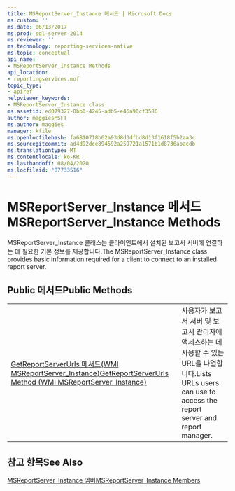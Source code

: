 ```yaml
---
title: MSReportServer_Instance 메서드 | Microsoft Docs
ms.custom: ''
ms.date: 06/13/2017
ms.prod: sql-server-2014
ms.reviewer: ''
ms.technology: reporting-services-native
ms.topic: conceptual
api_name:
- MSReportServer_Instance Methods
api_location:
- reportingservices.mof
topic_type:
- apiref
helpviewer_keywords:
- MSReportServer_Instance class
ms.assetid: ed079327-0bb0-4245-adb5-e46a90cf3586
author: maggiesMSFT
ms.author: maggies
manager: kfile
ms.openlocfilehash: fa6810718b62a93d8d3dfbd8d13f1618f5b2aa3c
ms.sourcegitcommit: ad4d92dce894592a259721a1571b1d8736abacdb
ms.translationtype: MT
ms.contentlocale: ko-KR
ms.lasthandoff: 08/04/2020
ms.locfileid: "87733516"
---
```

# <a name="msreportserver_instance-methods"></a><span data-ttu-id="42266-102">MSReportServer_Instance 메서드</span><span class="sxs-lookup"><span data-stu-id="42266-102">MSReportServer_Instance Methods</span></span>
  <span data-ttu-id="42266-103">MSReportServer_Instance 클래스는 클라이언트에서 설치된 보고서 서버에 연결하는 데 필요한 기본 정보를 제공합니다.</span><span class="sxs-lookup"><span data-stu-id="42266-103">The MSReportServer_Instance class provides basic information required for a client to connect to an installed report server.</span></span>  
  
## <a name="public-methods"></a><span data-ttu-id="42266-104">Public 메서드</span><span class="sxs-lookup"><span data-stu-id="42266-104">Public Methods</span></span>  
  
|||  
|-|-|  
|[<span data-ttu-id="42266-105">GetReportServerUrls 메서드&#40;WMI MSReportServer_Instance&#41;</span><span class="sxs-lookup"><span data-stu-id="42266-105">GetReportServerUrls Method &#40;WMI MSReportServer_Instance&#41;</span></span>](msreportserver-instance-methods-getreportserverurls.md)|<span data-ttu-id="42266-106">사용자가 보고서 서버 및 보고서 관리자에 액세스하는 데 사용할 수 있는 URL을 나열합니다.</span><span class="sxs-lookup"><span data-stu-id="42266-106">Lists URLs users can use to access the report server and report manager.</span></span>|  
  
## <a name="see-also"></a><span data-ttu-id="42266-107">참고 항목</span><span class="sxs-lookup"><span data-stu-id="42266-107">See Also</span></span>  
 [<span data-ttu-id="42266-108">MSReportServer_Instance 멤버</span><span class="sxs-lookup"><span data-stu-id="42266-108">MSReportServer_Instance Members</span></span>](msreportserver-instance-members.md)  
  
  
